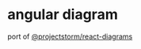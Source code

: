 # angular diagram

port of [@projectstorm/react-diagrams](https://github.com/projectstorm/react-diagrams)
